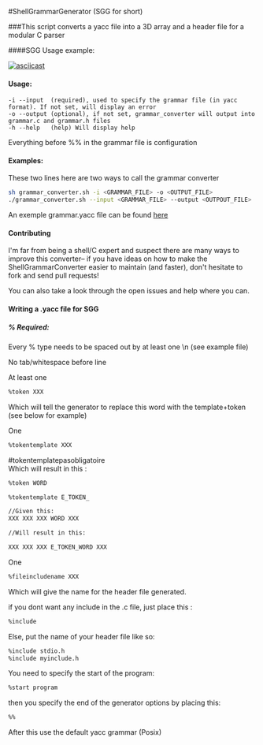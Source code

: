 #ShellGrammarGenerator (SGG for short)

###This script converts a yacc file into a 3D array and a header file for a modular C parser

####SGG Usage example:

[![asciicast](https://asciinema.org/a/65nymkq3pw2n61v354kz2ezo6.png)](https://asciinema.org/a/65nymkq3pw2n61v354kz2ezo6)

#### Usage:

```
-i --input  (required), used to specify the grammar file (in yacc format). If not set, will display an error
-o --output (optional), if not set, grammar_converter will output into grammar.c and grammar.h files
-h --help   (help) Will display help
```

Everything before %% in the grammar file is configuration

#### Examples:

These two lines here are two ways to call the grammar converter
```bash
sh grammar_converter.sh -i <GRAMMAR_FILE> -o <OUTPUT_FILE>
./grammar_converter.sh --input <GRAMMAR_FILE> --output <OUTPOUT_FILE>
```

An exemple grammar.yacc file can be found [here](examples/grammar.yacc.example)

#### Contributing

I'm far from being a shell/C expert and suspect there are many ways to improve this converter– if you have ideas on how to make the ShellGrammarConverter easier to maintain (and faster), don't hesitate to fork and send pull requests!

You can also take a look through the open issues and help where you can.




















#### Writing a .yacc file for SGG

##### % Required:

Every % type needs to be spaced out by at least one \n (see example file)

No tab/whitespace before line

At least one
```bash
%token XXX
```
Which will tell the generator to replace this word with the template+token (see below for example)

One
```bash
%tokentemplate XXX
```

#tokentemplatepasobligatoire    
Which will result in this :
```bash
%token WORD

%tokentemplate E_TOKEN_

//Given this:
XXX XXX XXX WORD XXX

//Will result in this:

XXX XXX XXX E_TOKEN_WORD XXX
```

One 
```bash
%fileincludename XXX
```
Which will give the name for the header file generated.

if you dont want any include in the .c file, just place this :

```bash
%include
```
Else, put the name of your header file like so:

```bash
%include stdio.h
%include myinclude.h
```

You need to specify the start of the program:
```bash
%start program
```

then you specify the end of the generator options by placing this:

```bash
%%
```

After this use the default yacc grammar (Posix)

